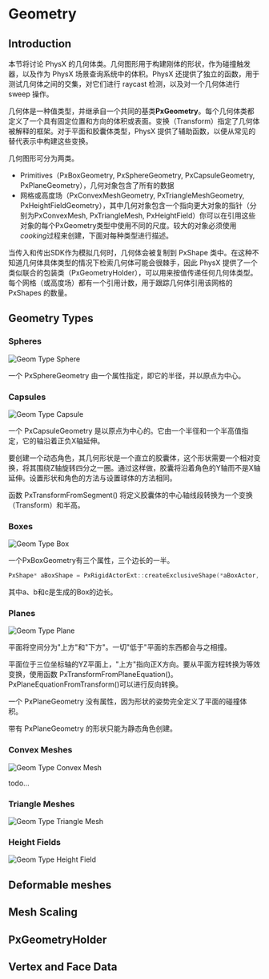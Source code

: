 # Geometry

## Introduction

本节将讨论 PhysX 的几何体类。几何图形用于构建刚体的形状，作为碰撞触发器，以及作为 PhysX 场景查询系统中的体积。PhysX 还提供了独立的函数，用于测试几何体之间的交集，对它们进行 raycast 检测，以及对一个几何体进行 sweep 操作。

几何体是一种值类型，并继承自一个共同的基类**PxGeometry**。每个几何体类都定义了一个具有固定位置和方向的体积或表面。变换（Transform）指定了几何体被解释的框架。对于平面和胶囊体类型，PhysX 提供了辅助函数，以便从常见的替代表示中构建这些变换。

几何图形可分为两类。

- Primitives（PxBoxGeometry, PxSphereGeometry, PxCapsuleGeometry, PxPlaneGeometry），几何对象包含了所有的数据
- 网格或高度场（PxConvexMeshGeometry, PxTriangleMeshGeometry, PxHeightFieldGeometry），其中几何对象包含一个指向更大对象的指针（分别为PxConvexMesh, PxTriangleMesh, PxHeightField）你可以在引用这些对象的每个PxGeometry类型中使用不同的尺度。较大的对象必须使用*cooking*过程来创建，下面对每种类型进行描述。

当传入和传出SDK作为模拟几何时，几何体会被复制到 PxShape 类中。在这种不知道几何体具体类型的情况下检索几何体可能会很棘手，因此 PhysX 提供了一个类似联合的包装类（PxGeometryHolder），可以用来按值传递任何几何体类型。每个网格（或高度场）都有一个引用计数，用于跟踪几何体引用该网格的 PxShapes 的数量。

## Geometry Types

### Spheres

![Geom Type Sphere](https://nvidia-omniverse.github.io/PhysX/physx/5.1.2/_images/GeomTypeSphere.png)

一个 PxSphereGeometry 由一个属性指定，即它的半径，并以原点为中心。

### Capsules

![Geom Type Capsule](https://nvidia-omniverse.github.io/PhysX/physx/5.1.2/_images/GeomTypeCapsule.png)

一个 PxCapsuleGeometry 是以原点为中心的。它由一个半径和一个半高值指定，它的轴沿着正负X轴延伸。

要创建一个动态角色，其几何形状是一个直立的胶囊体，这个形状需要一个相对变换，将其围绕Z轴旋转四分之一圈。通过这样做，胶囊将沿着角色的Y轴而不是X轴延伸。设置形状和角色的方法与设置球体的方法相同。

函数 PxTransformFromSegment() 将定义胶囊体的中心轴线段转换为一个变换（Transform）和半高。

### Boxes

![Geom Type Box](https://nvidia-omniverse.github.io/PhysX/physx/5.1.2/_images/GeomTypeBox.png)

一个PxBoxGeometry有三个属性，三个边长的一半。

```cpp
PxShape* aBoxShape = PxRigidActorExt::createExclusiveShape(*aBoxActor, PxBoxGeometry(a/2, b/2, c/2), aMaterial);
```

其中a、b和c是生成的Box的边长。

### Planes

![Geom Type Plane](https://nvidia-omniverse.github.io/PhysX/physx/5.1.2/_images/GeomTypePlane.png)

平面将空间分为"上方"和"下方"。一切"低于"平面的东西都会与之相撞。

平面位于三位坐标轴的YZ平面上，"上方"指向正X方向。要从平面方程转换为等效变换，使用函数 PxTransformFromPlaneEquation()。PxPlaneEquationFromTransform()可以进行反向转换。

一个 PxPlaneGeometry 没有属性，因为形状的姿势完全定义了平面的碰撞体积。

带有 PxPlaneGeometry 的形状只能为静态角色创建。

### Convex Meshes

![Geom Type Convex Mesh](https://nvidia-omniverse.github.io/PhysX/physx/5.1.2/_images/GeomTypeConvex.png)

todo...

### Triangle Meshes

![Geom Type Triangle Mesh](https://nvidia-omniverse.github.io/PhysX/physx/5.1.2/_images/GeomTypeMesh.png)

### Height Fields

![Geom Type Height Field](https://nvidia-omniverse.github.io/PhysX/physx/5.1.2/_images/GeomTypeHeightField.png)

## Deformable meshes

## Mesh Scaling

## PxGeometryHolder

## Vertex and Face Data
